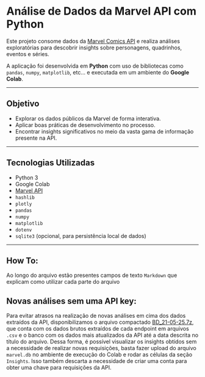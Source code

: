 #  Análise de Dados da Marvel API com Python

Este projeto consome dados da [Marvel Comics API](https://developer.marvel.com/) e realiza análises exploratórias para descobrir insights sobre personagens, quadrinhos, eventos e séries.

A aplicação foi desenvolvida em **Python** com uso de bibliotecas como `pandas`, `numpy`, `matplotlib`, etc... e executada em um ambiente do **Google Colab**.

---

##  Objetivo

- Explorar os dados públicos da Marvel de forma interativa.
- Aplicar boas práticas de desenvolvimento no processo.
- Encontrar insights significativos no meio da vasta gama de informação presente na API.

---

##  Tecnologias Utilizadas

- Python 3
- Google Colab
- [Marvel API](https://developer.marvel.com/)
- `hashlib`
- `plotly`
- `pandas`
- `numpy`
- `matplotlib`
- `dotenv`
- `sqlite3` (opcional, para persistência local de dados)


---

##  How To:
Ao longo do arquivo estão presentes campos de texto `Markdown` que explicam como utilizar cada parte do arquivo

## Novas análises sem uma API key:
Para evitar atrasos na realização de novas análises em cima dos dados extraídos da API, disponibilizamos o arquivo compactado [BD_21-05-25.7z](BD_21-05-25.7z), que conta com os dados brutos extraídos de cada endpoint em arquivos `.csv`  e o banco com os dados mais atualizados da API até a data descrita no título do arquivo. Dessa forma, é possível visualizar os insights obtidos sem a necessidade de realizar novas requisições, basta fazer upload do arquivo `marvel.db` no ambiente de execução do Colab e rodar as células da seção `Insights`. Isso também descarta a necessidade de criar uma conta para obter uma chave para requisições da API.

